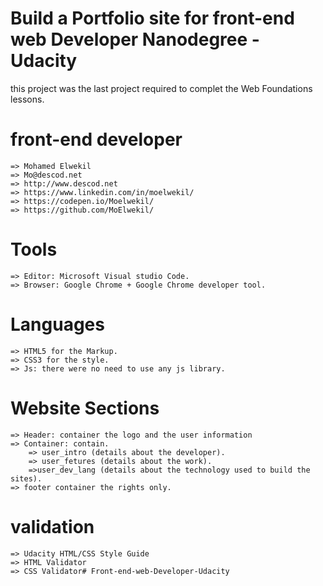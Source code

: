 # Build a Portfolio site for front-end web Developer Nanodegree  - Udacity
this project was the last project required to complet the Web Foundations lessons.

# front-end developer
    => Mohamed Elwekil
    => Mo@descod.net
    => http://www.descod.net
    => https://www.linkedin.com/in/moelwekil/
    => https://codepen.io/Moelwekil/
    => https://github.com/MoElwekil/
# Tools
    => Editor: Microsoft Visual studio Code.
    => Browser: Google Chrome + Google Chrome developer tool.

# Languages
    => HTML5 for the Markup.
    => CSS3 for the style.
    => Js: there were no need to use any js library.

# Website Sections
    => Header: container the logo and the user information
    => Container: contain.
        => user_intro (details about the developer).
        => user_fetures (details about the work).
        =>user_dev_lang (details about the technology used to build the sites).
    => footer container the rights only.

# validation
    => Udacity HTML/CSS Style Guide
    => HTML Validator
    => CSS Validator# Front-end-web-Developer-Udacity

